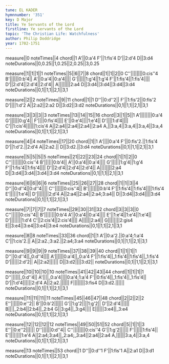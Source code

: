 ```yaml
---
tune: EL KADER
hymnnumber: '351'
key: D Major
title: Ye Servants of the Lord
firstline: Ye servants of the Lord
topic: 'The Christian Life: Watchfulness'
author: Philip Doddridge
year: 1702-1751
---
```

measure||0
noteTimes||4
chord||1
A'||0:a'4
F'||1:fis'4
D'||2:d'4
D||3:d4
noteDurations||0,0.25||1,0.25||2,0.25||3,0.25

measure||1||1||1||1
noteTimes||5||6||7||8
chord||1||1||2||0
C''||||||||0:cis''4
B'||||||0:b'4||
A'||0:a'4||0:a'4||||
G'||||||1:g'4||1:g'4
F'||1:fis'4||1:fis'4||||
D'||2:d'4||2:d'4||2:d'4||
A||||||||2:a4
D||3:d4||3:d4||3:d4||3:d4
noteDurations||0,1||1,1||2,1||3,1

measure||2||2
noteTimes||9||11
chord||1||1
D''||0:d''2||
F'||1:fis'2||0:fis'2
D'||||1:d'2
A||2:a2||2:a2
D||3:d2||3:d2
noteDurations||0,1||1,1||2,1||3,1

measure||3||3||3||3
noteTimes||13||14||15||16
chord||3||1||5||1
A'||||||||0:a'4
G'||||||0:g'4||
F'||||0:fis'4||||
E'||0:e'4||||1:e'4||
D'||||1:d'4||||
C'||1:cis'4||||||1:cis'4
A||2:a4||2:a4||2:a4||2:a4
A,||3:a,4||3:a,4||3:a,4||3:a,4
noteDurations||0,1||1,1||2,1||3,1

measure||4||4
noteTimes||17||20
chord||1||1
A'||||0:a'4
F'||0:fis'2.||1:fis'4
D'||1:d'2.||2:d'4
A||2:a2.||
D||3:d2.||3:d4
noteDurations||0,1||1,1||2,1||3,1

measure||5||5||5||5
noteTimes||21||22||23||24
chord||1||1||2||0
C''||||||||0:cis''4
B'||||||0:b'4||
A'||0:a'4||0:a'4||||
G'||||||1:g'4||1:g'4
F'||1:fis'4||1:fis'4||||
D'||2:d'4||2:d'4||2:d'4||
A||||||||2:a4
D||3:d4||3:d4||3:d4||3:d4
noteDurations||0,1||1,1||2,1||3,1

measure||6||6||6||6
noteTimes||25||26||27||28
chord||1||1||3||4
D''||0:d''4||0:d''4||||
C''||||||0:cis''4||
B'||||||||0:b'4
F'||1:fis'4||1:fis'4||||1:fis'4
E'||||||1:e'4||
D'||||||||2:d'4
A||2:a4||2:a4||2:a4;3:a4||
D||3:d4||3:d4||||3:d4
noteDurations||0,1||1,1||2,1||3,1

measure||7||7||7||7
noteTimes||29||30||31||32
chord||3||3||3||0
C''||||||0:cis''4||
B'||||||||0:b'4
A'||0:a'4||0:a'4||||
E'||1:e'4||1:e'4||1:e'4||
D'||||||||1:d'4
C'||2:cis'4||2:cis'4||||
A||||||2:a4||
G||||||||2:gis4
E||3:e4||3:e4||3:e4||3:e4
noteDurations||0,1||1,1||2,1||3,1

measure||8||8
noteTimes||33||36
chord||1||1
A'||0:a'2.||0:a'4;1:a'4
C'||1:cis'2.||
A||2:a2.;3:a2.||2:a4;3:a4
noteDurations||0,1||1,1||2,1||3,1

measure||9||9||9||9
noteTimes||37||38||39||40
chord||1||1||1||1
D''||0:d''4||_0:d''4||||
A'||||||0:a'4||_0:a'4
F'||1:fis'4||_1:fis'4||1:fis'4||_1:fis'4
D'||||||2:d'2||
A||2:a2||||||
D||3:d2||||3:d2||
noteDurations||0,1||1,1||2,1||3,1

measure||10||10||10||10
noteTimes||41||42||43||44
chord||1||1||1||1
D''||||||_0:d''4||
A'||||_0:a'4||||0:a'4;1:a'4
F'||0:fis'4||_1:fis'4||_1:fis'4||
D'||1:d'4||||||2:d'4
A||2:a2.||||||
F||||||||3:fis4
D||3:d2.||||||
noteDurations||0,1||1,1||2,1||3,1

measure||11||11||11||11
noteTimes||45||46||47||48
chord||2||2||2||2
E''||||||0:e''2||
B'||0:b'2||||||
G'||1:g'2||||1:g'2||
D'||2:d'4||||||
B||||_2:b4||2:b4||_2:b4
G||3:g4||_3:g4||||
E||||||3:e4||_3:e4
noteDurations||0,1||1,1||2,1||3,1

measure||12||12||12||12
noteTimes||49||50||51||52
chord||5||1||1||3
E''||0:e''2||||||
D''||||||0:d''4||
C''||||||||0:cis''4
G'||1:g'2||||||
F'||||||1:fis'4||
E'||||||||1:e'4
A||2:a4;3:a4||_2:a4;_3:a4||2:a4||2:a4
A,||||||3:a,4||3:a,4
noteDurations||0,1||1,1||2,1||3,1

measure||13
noteTimes||53
chord||1
D''||0:d''1
F'||1:fis'1
A||2:a1
D||3:d1
noteDurations||0,1||1,1||2,1||3,1

